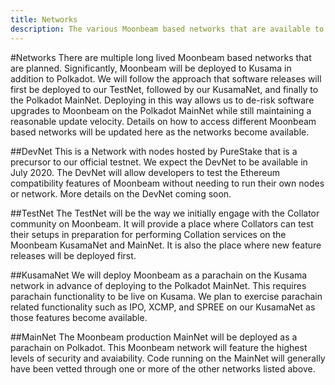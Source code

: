 ```yaml
---
title: Networks
description: The various Moonbeam based networks that are available to connect to.
---
```


#Networks
There are multiple long lived Moonbeam based networks that are planned.  Significantly, Moonbeam will be deployed to Kusama in addition to Polkadot.  We will follow the approach that software releases will first be deployed to our TestNet, followed by our KusamaNet, and finally to the Polkadot MainNet.  Deploying in this way allows us to de-risk software upgrades to Moonbeam on the Polkadot MainNet while still maintaining a reasonable update velocity.  Details on how to access different Moonbeam based networks will be updated here as the networks become available.

##DevNet
This is a Network with nodes hosted by PureStake that is a precursor to our official testnet.  We expect the DevNet to be available in July 2020.  The DevNet will allow developers to test the Ethereum compatibility features of Moonbeam without needing to run their own nodes or network.  More details on the DevNet coming soon.

##TestNet
The TestNet will be the way we initially engage with the Collator community on Moonbeam.  It will provide a place where Collators can test their setups in preparation for performing Collation services on the Moonbeam KusamaNet and MainNet.  It is also the place where new feature releases will be deployed first.

##KusamaNet
We will deploy Moonbeam as a parachain on the Kusama network in advance of deploying to the Polkadot MainNet.  This requires parachain functionality to be live on Kusama.  We plan to exercise parachain related functionality such as IPO, XCMP, and SPREE on our KusamaNet as those features become available.

##MainNet
The Moonbeam production MainNet will be deployed as a parachain on Polkadot.  This Moonbeam network will feature the highest levels of security and avaiability.  Code running on the MainNet will generally have been vetted through one or more of the other networks listed above.
